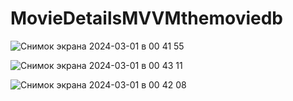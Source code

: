# MovieDetailsMVVMthemoviedb


![Снимок экрана 2024-03-01 в 00 41 55](https://github.com/NikolayGrinko/MovieDetailsMVVMthemoviedb/assets/112849355/a2c7802c-5828-41a2-9963-aeed76c4924c)



![Снимок экрана 2024-03-01 в 00 43 11](https://github.com/NikolayGrinko/MovieDetailsMVVMthemoviedb/assets/112849355/c48de665-e625-4761-8b07-9a3c80973fca)


![Снимок экрана 2024-03-01 в 00 42 08](https://github.com/NikolayGrinko/MovieDetailsMVVMthemoviedb/assets/112849355/534fb9fa-ccc3-4324-9909-96e5bc9851c7)
